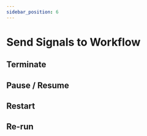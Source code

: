 ```yaml
---
sidebar_position: 6
---
```


# Send Signals to Workflow

## Terminate

## Pause / Resume

## Restart

## Re-run